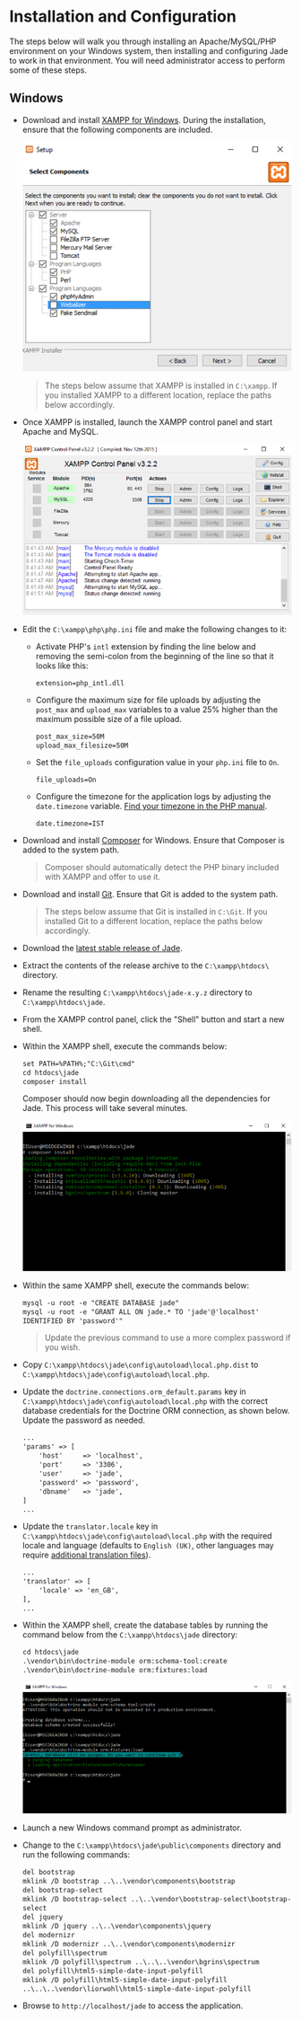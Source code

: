 # Installation and Configuration

The steps below will walk you through installing an Apache/MySQL/PHP environment on your Windows system, then installing and configuring Jade to work in that environment. You will need administrator access to perform some of these steps.

## Windows

* Download and install [XAMPP for Windows](https://apachefriends.org). During the installation, ensure that the following components are included.

  ![XAMPP components](images/xampp-windows-components.png)
  
  > The steps below assume that XAMPP is installed in `C:\xampp`. If you installed XAMPP to a different location, replace the paths below accordingly.

* Once XAMPP is installed, launch the XAMPP control panel and start Apache and MySQL.

  ![XAMPP services](images/xampp-windows-services.png)

* Edit the `C:\xampp\php\php.ini` file and make the following changes to it:

    * Activate PHP's `intl` extension by finding the line below and removing the semi-colon from the beginning of the line so that it looks like this:

          extension=php_intl.dll
  
    * Configure the maximum size for file uploads by adjusting the `post_max` and `upload_max` variables to a value 25% higher than the maximum possible size of a file upload.
  
          post_max_size=50M
          upload_max_filesize=50M

    * Set the `file_uploads` configuration value in your `php.ini` file to `On`.

          file_uploads=On
          
    * Configure the timezone for the application logs by adjusting the `date.timezone` variable. [Find your timezone in the PHP manual](http://php.net/manual/en/timezones.php).
  
          date.timezone=IST

* Download and install [Composer](https://getcomposer.org) for Windows. Ensure that Composer is added to the system path.

    > Composer should automatically detect the PHP binary included with XAMPP and offer to use it.

* Download and install [Git](https://git-scm.com/download/win). Ensure that Git is added to the system path.

    > The steps below assume that Git is installed in `C:\Git`. If you installed Git to a different location, replace the paths below accordingly.
  
* Download the [latest stable release of Jade](https://github.com/vvaswani/jade/releases).

* Extract the contents of the release archive to the `C:\xampp\htdocs\` directory. 

* Rename the resulting `C:\xampp\htdocs\jade-x.y.z` directory to `C:\xampp\htdocs\jade`.

* From the XAMPP control panel, click the "Shell" button and start a new shell. 

* Within the XAMPP shell, execute the commands below:

      set PATH=%PATH%;"C:\Git\cmd"
      cd htdocs\jade
      composer install

  Composer should now begin downloading all the dependencies for Jade. This process will take several minutes.

  ![Composer](images/xampp-windows-composer.png)
    
* Within the same XAMPP shell, execute the commands below:

      mysql -u root -e "CREATE DATABASE jade"
      mysql -u root -e "GRANT ALL ON jade.* TO 'jade'@'localhost' IDENTIFIED BY 'password'"
  
  > Update the previous command to use a more complex password if you wish.

* Copy `C:\xampp\htdocs\jade\config\autoload\local.php.dist` to `C:\xampp\htdocs\jade\config\autoload\local.php`.

* Update the `doctrine.connections.orm_default.params` key in `C:\xampp\htdocs\jade\config\autoload\local.php` with the correct database credentials for the Doctrine ORM connection, as shown below. Update the password as needed.

      ...
      'params' => [
          'host'     => 'localhost',
          'port'     => '3306',
          'user'     => 'jade',
          'password' => 'password',
          'dbname'   => 'jade',
      ]
      ...
                
* Update the `translator.locale` key in `C:\xampp\htdocs\jade\config\autoload\local.php` with the required locale and language (defaults to `English (UK)`, other languages may require [additional translation files](LOCALIZATION.md)).

      ...
      'translator' => [
          'locale' => 'en_GB',
      ],
      ...
    
* Within the XAMPP shell, create the database tables by running the command below from the `C:\xampp\htdocs\jade` directory:

      cd htdocs\jade
      .\vendor\bin\doctrine-module orm:schema-tool:create 
      .\vendor\bin\doctrine-module orm:fixtures:load 

  ![Doctrine](images/xampp-windows-doctrine.png)
      
* Launch a new Windows command prompt as administrator.

* Change to the `C:\xampp\htdocs\jade\public\components` directory and run the following commands:

      del bootstrap
      mklink /D bootstrap ..\..\vendor\components\bootstrap
      del bootstrap-select
      mklink /D bootstrap-select ..\..\vendor\bootstrap-select\bootstrap-select
      del jquery
      mklink /D jquery ..\..\vendor\components\jquery
      del modernizr
      mklink /D modernizr ..\..\vendor\components\modernizr
      del polyfill\spectrum
      mklink /D polyfill\spectrum ..\..\..\vendor\bgrins\spectrum
      del polyfill\html5-simple-date-input-polyfill
      mklink /D polyfill\html5-simple-date-input-polyfill ..\..\..\vendor\liorwohl\html5-simple-date-input-polyfill

* Browse to `http://localhost/jade` to access the application.
